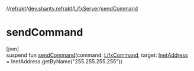 //[refrakt](../../../index.md)/[dev.shanty.refrakt](../index.md)/[LifxServer](index.md)/[sendCommand](send-command.md)

# sendCommand

[jvm]\
suspend fun [sendCommand](send-command.md)(command: [LifxCommand](../../dev.shanty.refrakt.messages/-lifx-command/index.md), target: [InetAddress](https://docs.oracle.com/javase/8/docs/api/java/net/InetAddress.html) = InetAddress.getByName(&quot;255.255.255.255&quot;))
